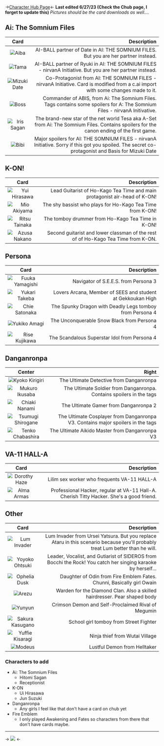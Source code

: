 ->[Character Hub Page](https://www.chub.ai/users/ritsubestgirl)<- 
**Last edited 6/27/23 (Check the Chub page, I forget to update this)**
*Pictures should be the card downloads as well....*

## Ai: The Somnium Files
Card | Description 
:----: | ----:
 ![Aiba](https://files.catbox.moe/xdnx84.png)   | AI-BALL partner of Date in AI: THE SOMNIUM FILES. But you are her partner instead.
 ![Tama](https://files.catbox.moe/jq8r8j.png)   | AI-BALL partner of Ryuki in AI: THE SOMNIUM FILES - nirvanA Initiative. But you are her partner instead.
 ![Mizuki Date](https://files.catbox.moe/poq17x.png)  | Co-Protagonist from AI: THE SOMNIUM FILES - nirvanA Initiative. Card is modified from a c.ai import with some changes made to it. 
 ![Boss](https://files.catbox.moe/ydfi6x.png)  | Commander of ABIS, from Ai: The Somnium Files. Tags contains some spoilers for A: The Somnium Files - nirvanA Initivative. 
 ![Iris Sagan](https://files.catbox.moe/jv0saw.png) | The brand-new star of the net world Tesa aka A-Set from Ai: The Somnium Files. Contains spoilers for the canon ending of the first game. 
 ![Bibi](https://files.catbox.moe/x7g9hy.png)  | Major spoilers for AI: THE SOMNIUM FILES - nirvanA Initiative. Sorry if this got you spoiled. The secret co-protagonist and Basis for Mizuki Date

## K-ON!
Card | Description 
:----: | ----:
 ![Yui Hirasawa](https://files.catbox.moe/g9ja09.png)    | Lead Guitarist of Ho-Kago Tea Time and main protagonist air-head of K-ON!
 ![Mio Akiyama](https://files.catbox.moe/5odqos.png)    | The shy bassist who plays for Ho-Kago Tea Time from K-ON!
 ![Ritsu Tainaka](https://files.catbox.moe/r9zm0x.png)    | The tomboy drummer from Ho-Kago Tea Time in K-ON!
 ![Azusa Nakano](https://files.catbox.moe/nlozjs.png)    | Second guitarist and lower classman of the rest of of Ho-Kago Tea Time from K-ON. 


## Persona
Card | Description 
:----: | ----:
 ![Fuuka Yamagishi](https://files.catbox.moe/fh30bs.png) | Navigator of S.E.E.S. from Persona 3
 ![Yukari Takeba](https://files.catbox.moe/0mwti4.png) | Lovers Arcana, Member of SEES and student at Gekkoukan High
 ![Chie Satonaka](https://files.catbox.moe/9v4mvg.png) | The Spunky Dragon with Deadly Legs tomboy from Persona 4
 ![Yukiko Amagi](https://files.catbox.moe/ef3d0b.png) | The Unconquerable Snow Black from Persona 4 
![Rise Kujikawa](https://files.catbox.moe/c1vdfb.png) | The Scandalous Superstar Idol from Persona 4

## Danganronpa
Center | Right
:----: | ----:
 ![Kyoko Kirigiri](https://files.catbox.moe/lwv5ov.png) | The Ultimate Detective from Danganronpa
 ![Mukuro Ikusaba](https://files.catbox.moe/cc7kud.png) | The Ultimate Soldier from Danganronpa. Contains spoilers in the tags 
 ![Chiaki Nanami](https://files.catbox.moe/n6trws.png) | The Ultimate Gamer from Danganronpa 2
 ![Tsumugi Shirogane](https://files.catbox.moe/7vrbpe.png) | The Ultimate Cosplayer from Danganronpa V3. Contains major spoilers in the tags
 ![Tenko Chabashira](https://files.catbox.moe/c29q7r.png) | The  Ultimate Aikido Master from Danganronpa V3 

## VA-11 HALL-A 
Card | Description 
:----: | ----:
 ![Dorothy Haze](https://files.catbox.moe/185eti.png) | Lilim sex worker who frequents VA-11 HALL-A 
 ![Alma Armas](https://files.catbox.moe/43u0ah.png) | Professional Hacker, regular at VA-11 Hall-A. Cherish Titty Hacker. She's a good friend. 

## Other
Card | Description 
:----: | ----:
 ![Lum Invader](https://files.catbox.moe/kfyi35.png) | Lum Invader from Ursei Yatsura. But you replace Ataru in this scenario because you'll probably treat Lum better than he will. 
 ![Yoyoko Ohtsuki](https://files.catbox.moe/e9oqr5.png) | Leader, Vocalist, and Gutiarist of SIDEROS from Bocchi the Rock! You catch her singing karaoke by herself... 
 ![Ophelia Dusk](https://files.catbox.moe/huypyu.png) | Daughter of Odin from Fire Emblem Fates. Chunni, Basically girl Owain 
 ![Arezu](https://files.catbox.moe/5c9car.png) | Warden for the Diamond Clan. Also a skilled hairdresser. Pear shaped body
 ![Yunyun](https://files.catbox.moe/s1ycdy.png) | Crimson Demon and Self-Proclaimed Rival of Megumin
 ![Sakura Kasugano](https://files.catbox.moe/m5qbda.png) | School girl tomboy from Street Fighter
 ![Yuffie Kisaragi](https://files.catbox.moe/kg46qj.png) | Ninja thief from Wutai Village 
 ![Modeus](https://files.catbox.moe/qaizob.png) | Lustful Demon from Helltaker

### Characters to add
- Ai: The Somnium Files 
  - Hitomi Sagan
  - Receptionist 
- K-ON 
    - Ui Hirasawa 
    - Jun Suzuki 
- Danganronpa 
   - Any girls I feel like that don't have a card on chub yet 
- Fire Emblem
  - I only played Awakening and Fates so characters from there that don't have cards maybe. 

***
-> ![](https://files.catbox.moe/ofeogs.png) <-
